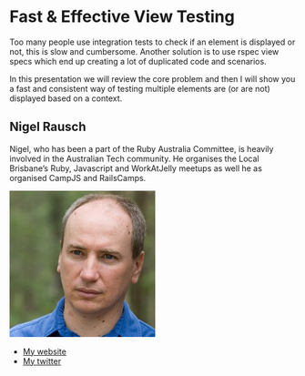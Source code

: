 # Fast & Effective View Testing

Too many people use integration tests to check if an element is displayed or not, this is slow and cumbersome. Another solution is to use rspec view specs which end up creating a lot of duplicated code and scenarios.

In this presentation we will review the core problem and then I will show you a fast and consistent way of testing multiple elements are (or are not) displayed based on a context.

## Nigel Rausch

Nigel, who has been a part of the Ruby Australia Committee, is heavily involved in the Australian Tech community. He organises the Local Brisbane’s Ruby, Javascript and WorkAtJelly meetups as well he as organised CampJS and RailsCamps. 

![Profile picture](profile_picture.jpg)

- [My website](http://github.com/nigelr)
- [My twitter](https://twitter.com/nr99)
